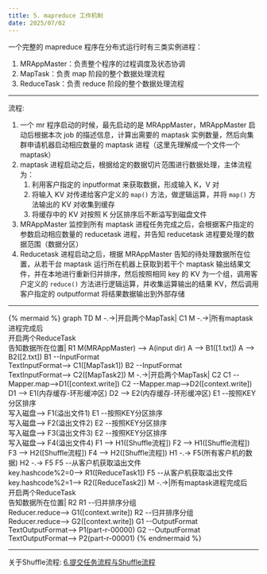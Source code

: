 ```yaml
---
title: 5. mapreduce 工作机制
date: 2025/07/02
---
```


一个完整的 mapreduce 程序在分布式运行时有三类实例进程：
1. MRAppMaster：负责整个程序的过程调度及状态协调
2. MapTask：负责 map 阶段的整个数据处理流程
3. ReduceTask：负责 reduce 阶段的整个数据处理流程

---
流程:
1. 一个 mr 程序启动的时候，最先启动的是 MRAppMaster，MRAppMaster 启动后根据本次 job 的描述信息，计算出需要的 maptask 实例数量，然后向集群申请机器启动相应数量的 maptask 进程（这里先理解成一个文件一个 maptask）
2. maptask 进程启动之后，根据给定的数据切片范围进行数据处理，主体流程为：
    1. 利用客户指定的 inputformat 来获取数据，形成输入 K，V 对
    2. 将输入 KV 对传递给客户定义的 `map()` 方法，做逻辑运算，并将 `map()` 方法输出的 KV 对收集到缓存
    3. 将缓存中的 KV 对按照 K 分区排序后不断溢写到磁盘文件
3. MRAppMaster 监控到所有 maptask 进程任务完成之后，会根据客户指定的参数启动相应数量的 reducetask 进程，并告知 reducetask 进程要处理的数据范围（数据分区）
4. Reducetask 进程启动之后，根据 MRAppMaster 告知的待处理数据所在位置，从若干台 maptask 运行所在机器上获取到若干个 maptask 输出结果文件，并在本地进行重新归并排序，然后按照相同 key 的 KV 为一个组，调用客户定义的 `reduce()` 方法进行逻辑运算，并收集运算输出的结果 KV，然后调用客户指定的 outputformat 将结果数据输出到外部存储

---

{% mermaid %}
graph TD
    M -.->|开启两个MapTask| C1
    M -.->|所有maptask进程完成后<br>开启两个ReduceTask<br>告知数据所在位置| R1
    M(MRAppMaster) --> A(input dir)
    A --> B1([1.txt])
    A --> B2([2.txt])
    B1 --InputFormat<br>TextInputFormat--> C1([MapTask1])
    B2 --InputFormat<br>TextInputFormat--> C2([MapTask2])
    M -.->|开启两个MapTask| C2
    C1 --Mapper.map-->D1([context.write])
    C2 --Mapper.map-->D2([context.write])
    D1 --> E1(内存缓存-环形缓冲区)
    D2 --> E2(内存缓存-环形缓冲区)
    E1 --按照KEY分区排序<br>写入磁盘--> F1(溢出文件1) 
    E1 --按照KEY分区排序<br>写入磁盘--> F2(溢出文件2) 
    E2 --按照KEY分区排序<br>写入磁盘--> F3(溢出文件3) 
    E2 --按照KEY分区排序<br>写入磁盘--> F4(溢出文件4)
    F1 --> H1([Shuffle流程])
    F2 --> H1([Shuffle流程])
    F3 --> H2([Shuffle流程])
    F4 --> H2([Shuffle流程])
    H1 -.-> F5(所有客户机的数据)
    H2 -.-> F5
    F5 --从客户机获取溢出文件<br>key.hashcode%2=0--> R1([ReduceTask1])
    F5 --从客户机获取溢出文件<br>key.hashcode%2=1--> R2([ReduceTask2])
    M -.->|所有maptask进程完成后<br>开启两个ReduceTask<br>告知数据所在位置| R2
    R1 --归并排序分组<br>Reducer.reduce--> G1([context.write])
    R2 --归并排序分组<br>Reducer.reduce--> G2([context.write])
    G1 --OutputFormat<br>TextOutputFormat--> P1(part-r-00000)
    G2 --OutputFormat<br>TextOutputFormat--> P2(part-r-00001)
{% endmermaid %}

---

关于Shuffle流程: [6.提交任务流程与Shuffle流程](./Hadoop-6.提交任务流程与Shuffle流程.md)

